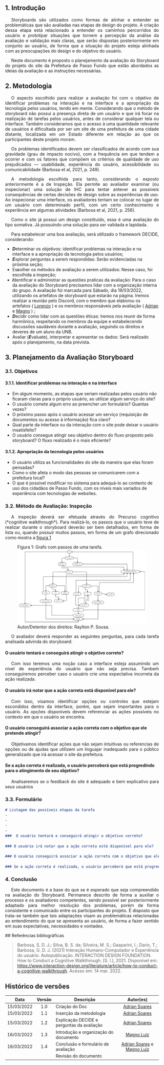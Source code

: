## 1. Introdução

<p style="text-indent: 20px; text-align: justify">
Storyboards são utilizados como formas de alinhar e entender as problemáticas que são avaliadas nas etapas de design do projeto. A criação dessa etapa está relacionado a entender os caminhos percorridos do usuário e prototipar situações que tornem a percepção da análise da avaliação e validação mais claras, que serão dispostas posteriormente em conjunto ao usuário, de forma que a situação do projeto esteja alinhada com as preocupações do design e do objetivo do usuário.
<p style="text-indent: 20px; text-align: justify">
Neste documento é proposto o planejamento da avaliação do Storyboard do projeto do site da Prefeitura de Passo Fundo que estão abordados as ideias da avaliação e as instruções necessárias.
</p>

## 2. Metodologia

<p style="text-indent: 20px; text-align: justify">
O aspecto escolhido para realizar a avaliação foi com o objetivo de identificar problemas na interação e na interface e a apropriação da tecnologia pelos usuários, tendo em mente. Considerando que o método de storyboard não possui a presença direta de um usuário e que irá focar na realização de tarefas pelos usuários, antes de considerar qualquer tela ou interface. Também consideramos que o acesso à uma quantidade relevante de usuários é dificultada por ser um site de uma prefeitura de uma cidade distante, localizada em um Estado diferente em relação ao que os participantes deste projeto moram.
</p>

<p style="text-indent: 20px; text-align: justify">
Os problemas identificados devem ser classificados de acordo com sua gravidade (grau de impacto nocivo), com a frequência em que tendem a ocorrer e com os fatores que compõem os critérios de qualidade de uso
prejudicados — usabilidade, experiência do usuário, acessibilidade ou comunicabilidade (Barbosa et al, 2021, p. 249).
</p>

<p style="text-indent: 20px; text-align: justify">
A metodologia escolhida para tanto, considerando o exposto anteriormente é a de Inspeção. Ela permite ao avaliador examinar (ou inspecionar) uma solução de IHC para tentar antever as possíveis consequências de certas decisões de design sobre as experiências de uso. Ao inspecionar uma interface, os avaliadores tentam se colocar no lugar de um usuário com
determinado perfil, com um certo conhecimento e experiência em algumas atividades (Barbosa et al, 2021, p. 256).
</p>

<p style="text-indent: 20px; text-align: justify">
Como o site já possui um design constituído, essa é uma avaliação do tipo somativa. Já possuindo uma solução para ser validada e lapidada.
</p>

<p style="text-indent: 20px; text-align: justify">
Para estabelecer uma boa avaliação, será utilizado o framework DECIDE, considerando:
</p>

- ***D***eterminar os objetivos: identificar problemas na interação e na interface e a apropriação da tecnologia pelos usuários;
- ***E***xplorar perguntas a serem respondidas: Serão evidenciadas na próxima seção;
- Es***c***olher os métodos de avaliação a serem utilizados: Nesse caso, foi escolhida a inspeção;
- ***I***dentificar e administrar as questões praticas da avaliação: Para o caso da avaliação do Storyboard precisamos lidar com a organização interna do grupo. A avaliação foi marcada para Sábado, dia 19/03/2022, utilizando os artefatos de storyboard que estarão na página. Iremos realizar a reunião pelo Discord, com o membro que elaborou os artefatos ( [Lorenzo](https://github.com/lorenzo7377) ) e os membros responsáveis pela avaliação ( [Adrian](https://github.com/SwampTG) e [Magno](https://github.com/magnluiz) ) ;
- ***D***ecidir como lidar com as questões éticas: Iremos nos reunir de forma harmônica, respeitando os membros da equipe e estabelecendo discussões saudáveis durante a avaliação, seguindo os  direitos e deveres  de um aluno da UNB.
- Avaliar (***E***valuate), interpretar e apresentar os dados: Será realizado após o planejamento, na data prevista.

## 3. Planejamento da Avaliação Storyboard

### 3.1. Objetivos

#### 3.1.1. Identificar problemas na interação e na interface

- Em algum momento, as etapas que seriam realizadas pelos usuário não ficaram claras para o próprio usuário, ao utilizar algum serviço do site?
-  O usuário comete algum erro ao preencher um formulário? Quantas vezes?
-  O próximo passo após o usuário acessar um serviço (requisição de documentos ou acesso à informação) fica claro?
-  Qual parte da interface ou da interação com o site pode deixar o usuário insatisfeito?
-  O usuário consegue atingir seu objetivo dentro do fluxo proposto pelo storyboard? O fluxo realizado é o mais eficiente?

#### 3.1.2. Apropriação da tecnologia pelos usuários

- O usuário utiliza as funcionalidades do site da maneira que elas foram pensadas?
- Como o site afeta o modo das pessoas se comunicarem com a prefeitura local?
- O que é possível modificar no sistema para adequá-lo ao contexto de uso dos cidadãos de Passo Fundo, com os níveis mais variados de experiência com tecnologias de websites.

### 3.2. Método de Avaliação: Inspeção

<p style="text-indent: 20px; text-align: justify">
A inspeção deverá ser efetuada através do Precurso cognitivo (*cognitive walkthrough*). Para realizá-lo, os passos que o usuário teve de realizar durante o storyboard deverão ser bem detalhados, em forma de lista ou, quando possuir muitos passos, em forma de um grafo direcionado como mostra a <a href="#figura1">figura 1</a>
</p>

<figure class="figure">
 <figcaption class="figure-caption text-center" class="figure-caption">Figura 1: Grafo com passos de uma tarefa.</figcaption>
  <img class="figure-img img-fluid" src="https://raw.githubusercontent.com/Interacao-Humano-Computador/2021.2-Prefeitura-de-Passo-Fundo/main/assets/img/grafo.svg">
   <figcaption class="figure-caption text-center" class="figure-caption">Autor/Detentor dos direitos: Raylton P. Sousa.</figcaption>
</figure>

<p style="text-indent: 20px; text-align: justify">
O avaliador deverá responder as seguintes perguntas, para cada tarefa analisada advinda do storyboard:
</p>

#### O usuário tentará e conseguirá atingir o objetivo correto?

<p style="text-indent: 20px; text-align: justify">
Com isso teremos uma noção caso a interface esteja assumindo um nível de experiência do usuário que não seja precisa. Tambeḿ conseguiremos perceber caso o usuário crie uma expectativa incorreta da ação realizada.
</p>

#### O usuário irá notar que a ação correta está disponível para ele?

<p style="text-indent: 20px; text-align: justify">
Com isso, visamos identificar opções ou controles que estejam escondidos dentro da interface, porém, que sejam importantes para o usuário. As opções disponíveis devem referenciar as ações possíveis no contexto em que o usuário se encontra.
</p>

#### O usuário conseguirá associar a ação correta com o objetivo que ele pretende atingir?

<p style="text-indent: 20px; text-align: justify">
Objetivamos identificar ações que não sejam intuitivas ou referencias de opções ou de ajudas que utilizem um linguajar inadequado para o público generalizado que irá acessar o site da prefeitura.
</p>

#### Se a ação correta é realizada, o usuário perceberá que está progredindo para o atingimento de seu objetivo?

<p style="text-indent: 20px; text-align: justify">
Analisaremos se o feedback do site é adequado e bem explicativo para seus usuários
</p>

### 3.3. Formulário
``` markdown
# Listagem das possíveis etapas da tarefa
-
-
-
-
###  O usuário tentará e conseguirá atingir o objetivo correto?

### O usuário irá notar que a ação correta está disponível para ele?

### O usuário conseguirá associar a ação correta com o objetivo que ele pretende atingir?

### Se a ação correta é realizada, o usuário perceberá que está progredindo para o atingimento de seu objetivo?
```
### 4. Conclusão

<p style="text-indent: 20px; text-align: justify">
Este documento é a base do que se é esperado que seja compreendido na avaliação do Storyboard. Permanece descrito de forma a auxiliar o processo e os avaliadores competentes, sendo possível ser posteriormente adaptado para melhor resolução dos problemas, porém de forma consistente e comunicado entre os participantes do projeto. É disposto que trata-se também que tais adaptações visam as problemáticas relacionadas ao entendimento do que se apresenta ao usuário, de forma a fazer sentido em suas expectativas, necessidades e vontades.

<p>
## Referências bibliográficas

> Barbosa, S. D. J.; Silva, B. S. da; Silveira, M. S.; Gasparini, I.; Darin, T.; Barbosa, G. D. J. (2021) Interação Humano-Computador e Experiência do usuário. Autopublicação.
> INTERACTION DESIGN FOUNDATION. How to Conduct a Cognitive Walkthrough. [S. l.], 2021. Disponível em: https://www.interaction-design.org/literature/article/how-to-conduct-a-cognitive-walkthrough. Acesso em: 14 mar. 2022.

## Histórico de versões

 | **Data**   | **Versão** | **Descrição**                            |                **Autor(es)**                 |
 | ---------- | :--------: | ---------------------------------------- | :------------------------------------------: |
 | 15/03/2022 |    1.0     |   Criação do Doc    |        [Adrian Soares](https://github.com/SwampTG)         |
 | 15/03/2022 |    1.1     |   Inserção da metodologia    |        [Adrian Soares](https://github.com/SwampTG)         |
 | 15/03/2022 |    1.2     |   Explicação DECIDE e perguntas da avaliação   |     [Adrian Soares](https://github.com/SwampTG)         |
 | 16/03/2022 |    1.3     |   Introdução e organização do documento | [Magno Luiz](https://github.com/magnluiz)
 | 16/03/2022 |    1.4     |   Conclusão e formulário de avaliação   | [Adrian Soares](https://github.com/SwampTG)  e [Magno Luiz](https://github.com/magnluiz)|
 |          |   | Revisão do documento   |        [](https://github.com/)         |
